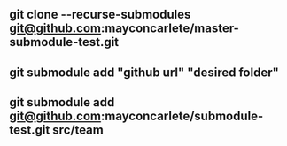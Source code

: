 ## git clone --recurse-submodules git@github.com:mayconcarlete/master-submodule-test.git

## git submodule add "github url" "desired folder"
## git submodule add git@github.com:mayconcarlete/submodule-test.git src/team
